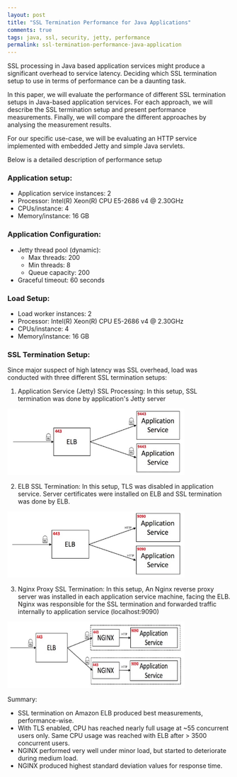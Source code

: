 ```yaml
---
layout: post
title: "SSL Termination Performance for Java Applications"
comments: true
tags: java, ssl, security, jetty, performance
permalink: ssl-termination-performance-java-application
---
```


SSL processing in Java based application services might produce a significant overhead to service latency.
Deciding which SSL termination setup to use in terms of performance can be a daunting task.

In this paper, we will evaluate the performance of different SSL termination setups in Java-based application services.
For each approach, we will describe the SSL termination setup and present performance measurements.
Finally, we will compare the different approaches by analysing the measurement results.

For our specific use-case, we will be evaluating an HTTP service implemented with embedded Jetty and simple Java servlets.

Below is a detailed description of performance setup

### Application setup:

- Application service instances: 2
- Processor: Intel(R) Xeon(R) CPU E5-2686 v4 @ 2.30GHz
- CPUs/instance: 4
- Memory/instance: 16 GB

### Application Configuration:

- Jetty thread pool (dynamic):
  - Max threads: 200
  - Min threads: 8
  - Queue capacity: 200
- Graceful timeout: 60 seconds

### Load Setup:

- Load worker instances: 2
- Processor: Intel(R) Xeon(R) CPU E5-2686 v4 @ 2.30GHz
- CPUs/instance: 4
- Memory/instance: 16 GB

### SSL Termination Setup:

Since major suspect of high latency was SSL overhead, load was conducted with three different SSL termination setups:

1) Application Service (Jetty) SSL Processing: In this setup, SSL termination was done by application's Jetty server

<img src="/images/ssl_setup_1.jpeg" width="400" height="150" />

2) ELB SSL Termination: In this setup, TLS was disabled in application service. Server certificates were installed on ELB and SSL termination was done by ELB.

<img src="/images/ssl_setup_2.jpeg" width="400" height="150" />

3) Nginx Proxy SSL Termination: In this setup, An Nginx reverse proxy server was installed in each application service machine, facing the ELB.
Nginx was responsible for the SSL termination and forwarded traffic internally to application service (localhost:9090)

<img src="/images/ssl_setup_3.jpeg" width="400" height="150" />


Summary:

- SSL termination on Amazon ELB produced best measurements, performance-wise.
- With TLS enabled, CPU has reached nearly full usage at ~55 concurrent users only. Same CPU usage was reached with ELB after > 3500 concurrent users.
- NGINX performed very well under minor load, but started to deteriorate during medium load.
- NGINX produced highest standard deviation values for response time.
